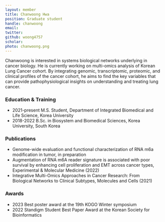 ```yaml
---
layout: member
title: Chanwoong Hwa
position: Graduate student
handle: chanwoong
email:
twitter:
github: woong4757
scholar: 
photo: chanwoong.png
---
```


Chanwoong is interested in systems biological networks underlying in cancer biology. He is currently working on multi-omics analysis of Korean Lung Cancer cohort. By integrating genomic, transcriptomic, proteomic, and clinical profiles of the cancer cohort, he aims to find the key variables that can provide pathophysiological insights on understanding and treating lung cancer.

### Education & Training
- 2021-present M.S. Student, Department of Integrated Biomedical and Life Science, Korea University
- 2018-2022 B.Sc. in Biosystem and Biomedical Sciences, Korea University, South Korea

### Publications
- Genome-wide evaluation and functional characterization of RNA m6a modification in tumor, in preparation
- Augmentation of RNA m6A reader signature is associated with poor survival by enhancing cell proliferation and EMT across cancer types, Experimental & Molecular Medicine (2022)
- Integrative Multi-Omics Approaches in Cancer Research: From Biological Networks to Clinical Subtypes, Molecules and Cells (2021)

### Awards
- 2023 Best poster award at the 19th KOGO Winter symposium
- 2022 Standigm Student Best Paper Award at the Korean Society for Bioinformatics